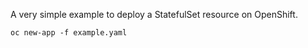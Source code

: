 A very simple example to deploy a StatefulSet resource on OpenShift.

```
oc new-app -f example.yaml
```
